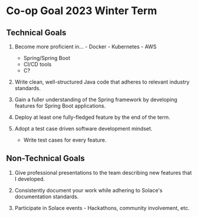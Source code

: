 # Co-op Goal 2023 Winter Term 

## Technical Goals 
1. Become more proficient in... 
        - Docker 
        - Kubernetes 
        - AWS 
	- Spring/Spring Boot
	- CI/CD tools
 	- C?  
	
2. Write clean, well-structured Java code that adheres to relevant industry standards. 

3. Gain a fuller understanding of the Spring framework by developing features for Spring Boot applications. 

4. Deploy at least one fully-fledged feature by the end of the term. 

5. Adopt a test case driven software development mindset.
	- Write test cases for every feature. 

## Non-Technical Goals 
1. Give professional presentations to the team describing new features that I developed. 

2. Consistently document your work while adhering to Solace's documentation standards. 

3. Participate in Solace events 
        - Hackathons, community involvement, etc. 
